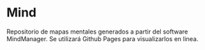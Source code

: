 # Mind
Repositorio de mapas mentales generados a partir del software MindManager. Se utilizará Github Pages para visualizarlos en linea.
